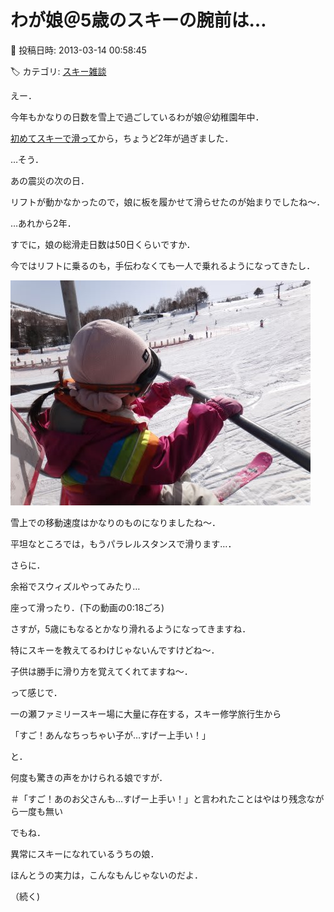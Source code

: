 # わが娘＠5歳のスキーの腕前は…

📅 投稿日時: 2013-03-14 00:58:45

🏷️ カテゴリ: [スキー雑談](c1f9d2cb7478308da16419928ea3945e9.md)

えー．





今年もかなりの日数を雪上で過ごしているわが娘＠幼稚園年中．


[初めてスキーで滑って](d20110401.md)から，ちょうど2年が過ぎました．


…そう．


あの震災の次の日．


リフトが動かなかったので，娘に板を履かせて滑らせたのが始まりでしたね～．





…あれから2年．


すでに，娘の総滑走日数は50日くらいですか．


今ではリフトに乗るのも，手伝わなくても一人で乗れるようになってきたし．




![e1ae72bfc81e2d08fbae9b4a234b851c.jpg](images/e1ae72bfc81e2d08fbae9b4a234b851c.jpg)







雪上での移動速度はかなりのものになりましたね～．





平坦なところでは，もうパラレルスタンスで滑ります…．





さらに．


余裕でスウィズルやってみたり…





座って滑ったり．(下の動画の0:18ごろ)





さすが，5歳にもなるとかなり滑れるようになってきますね．


特にスキーを教えてるわけじゃないんですけどね～．


子供は勝手に滑り方を覚えてくれてますね～．





って感じで．


一の瀬ファミリースキー場に大量に存在する，スキー修学旅行生から


「すご！あんなちっちゃい子が…すげー上手い！」


と．


何度も驚きの声をかけられる娘ですが．


＃「すご！あのお父さんも…すげー上手い！」と言われたことはやはり残念ながら一度も無い





でもね．


異常にスキーになれているうちの娘．


ほんとうの実力は，こんなもんじゃないのだよ．


（続く)
